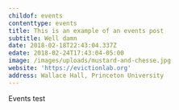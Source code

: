 ```yaml
---
childof: events
contenttype: events
title: This is an example of an events post
subtitle: Well damn
date: 2018-02-18T22:43:04.337Z
edate: 2018-02-24T17:43:04-05:00
image: /images/uploads/mustard-and-chesse.jpg
website: 'https://evictionlab.org'
address: Wallace Hall, Princeton University
---
```

Events test
